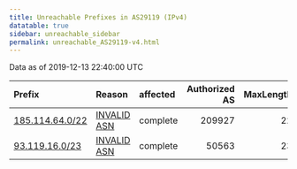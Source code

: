 ```yaml
---
title: Unreachable Prefixes in AS29119 (IPv4)
datatable: true
sidebar: unreachable_sidebar
permalink: unreachable_AS29119-v4.html
---
```


Data as of 2019-12-13 22:40:00 UTC


<div class="datatable-begin"></div>

| Prefix                                                   | Reason                                                                                                 | affected   |   Authorized AS |   MaxLength | Anchor                                         |   unreachable /24s |
|:---------------------------------------------------------|:-------------------------------------------------------------------------------------------------------|:-----------|----------------:|------------:|:-----------------------------------------------|-------------------:|
| [185.114.64.0/22](https://stat.ripe.net/185.114.64.0/22) | [INVALID ASN](https://rpki-validator.ripe.net/announcement-preview?asn=AS29119&prefix=185.114.64.0/22) | complete   |          209927 |          22 | [RIPE](unreachable_RIPE_NCC_RPKI_Root-v4.html) |                  4 |
| [93.119.16.0/23](https://stat.ripe.net/93.119.16.0/23)   | [INVALID ASN](https://rpki-validator.ripe.net/announcement-preview?asn=AS29119&prefix=93.119.16.0/23)  | complete   |           50563 |          23 | [RIPE](unreachable_RIPE_NCC_RPKI_Root-v4.html) |                  2 |

<div class="datatable-end"></div>
